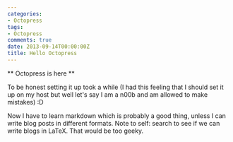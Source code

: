 ```yaml
---
categories:
- Octopress
tags:
- Octopress
comments: true
date: 2013-09-14T00:00:00Z
title: Hello Octopress
---
```


** Octopress is here **

To be honest setting it up took a while (I had this feeling that I should set it up on my host but well let's say I am a n00b and am allowed to make mistakes) :D

Now I have to learn markdown which is probably a good thing, unless I can write blog posts in different formats. Note to self: search to see if we can write blogs in LaTeX. That would be too geeky.
